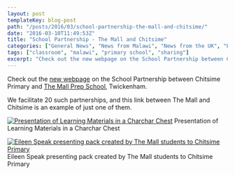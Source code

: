 ```yaml
---
layout: post
templateKey: blog-post
path: "/posts/2016/03/school-partnership-the-mall-and-chitsime/"
date: "2016-03-10T11:49:53Z"
title: "School Partnership - The Mall and Chitsime"
categories: ["General News", "News from Malawi", "News from the UK", "Projects"]
tags: ["classroom", "malawi", "primary school", "sharing"]
excerpt: "Check out the new webpage on the School Partnership between Chitsime Primary and The Mall Prep Scho..."
---
```


Check out the [new webpage](https://www.africanvision.org.uk/education/school-partnerships/school-partnership-chitsime-primary-the-mall-twickenham/) on the School Partnership between Chitsime Primary and [The Mall Prep School](https://www.themallschool.org.uk/), Twickenham.

We facilitate 20 such partnerships, and this link between The Mall and Chitsime is an example of just one of them.

[![Presentation of Learning Materials in a Charchar Chest](https://www.africanvision.org.uk/africa-vision-news/wp-content/uploads/2016/03/Chitsime-charchar-chest-300x225.jpg)](https://www.africanvision.org.uk/africa-vision-news/wp-content/uploads/2016/03/Chitsime-charchar-chest.jpg) Presentation of Learning Materials in a Charchar Chest

[![Eileen Speak presenting pack created by The Mall students to Chitsime Primary](https://www.africanvision.org.uk/africa-vision-news/wp-content/uploads/2016/03/Chitsime-Eileen-giving-pack-300x225.jpg)](https://www.africanvision.org.uk/africa-vision-news/wp-content/uploads/2016/03/Chitsime-Eileen-giving-pack.jpg) Eileen Speak presenting pack created by The Mall students to Chitsime Primary